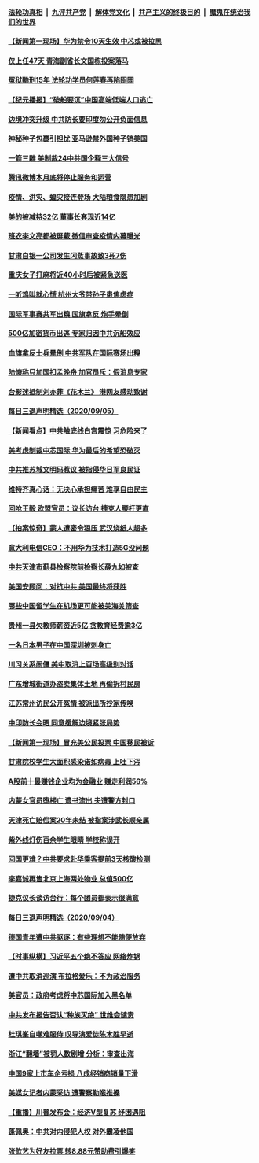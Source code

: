 ####  [法轮功真相](../../../../basic/blob/master/README.md?t=09070202) &nbsp;|&nbsp; [九评共产党](../../../../9ping.md/blob/master/README.md?t=09070202) &nbsp;|&nbsp; [解体党文化](../../../../jtdwh.md/blob/master/README.md?t=09070202)  &nbsp;|&nbsp; [共产主义的终极目的](../../../../gczydzjmd.md/blob/master/README.md?t=09070202) &nbsp;|&nbsp; [魔鬼在统治我们的世界](../../../../mgztzwmdsj.md/blob/master/README.md?t=09070202) 

#### [【新闻第一现场】华为禁令10天生效 中芯或被拉黑](../pages/nsc413/n12384260.md?t=09070202) 

#### [仅上任47天 青海副省长文国栋投案落马](../pages/nsc413/n12384459.md?t=09070202) 

#### [冤狱酷刑15年 法轮功学员何莲春再陷囹圄](../pages/nsc413/n12384115.md?t=09070202) 

#### [【纪元播报】“破船要沉”中国高端低端人口逃亡](../pages/nsc413/n12384381.md?t=09070202) 

#### [边境冲突升级 中共防长要印度勿公开负面信息](../pages/nsc413/n12384458.md?t=09070202) 

#### [神秘种子包裹引担忧 亚马逊禁外国种子销美国](../pages/nsc413/n12384518.md?t=09070202) 

#### [一箭三雕 美制裁24中共国企释三大信号](../pages/nsc413/n12373763.md?t=09070202) 

#### [腾讯微博本月底将停止服务和运营](../pages/nsc413/n12384093.md?t=09070202) 

#### [疫情、洪灾、蝗灾接连登场 大陆粮食隐患加剧](../pages/nsc413/n12384150.md?t=09070202) 

#### [美的被减持32亿 董事长套现近14亿](../pages/nsc413/n12383756.md?t=09070202) 


#### [班农李文亮都被屏蔽 微信审查疫情内幕曝光](../pages/nsc413/n12376410.md?t=09070202) 

#### [甘肃白银一公司发生闪蒸事故致3死7伤](../pages/nsc413/n12383928.md?t=09070202) 

#### [重庆女子打麻将近40小时后被紧急送医](../pages/nsc413/n12384012.md?t=09070202) 

#### [一听鸡叫就心慌 杭州大爷带孙子患焦虑症](../pages/nsc413/n12383970.md?t=09070202) 

#### [国际军事赛共军出糗 国旗拿反 炮手晕倒](../pages/nsc413/n12383893.md?t=09070202) 

#### [500亿加密货币出逃 专家归因中共沉船效应](../pages/nsc413/n12383819.md?t=09070202) 

#### [血旗拿反士兵晕倒 中共军队在国际赛场出糗](../pages/nsc413/n12383740.md?t=09070202) 

#### [陆慷称只加国扣孟晚舟 加官员斥：假消息专家](../pages/nsc413/n12383401.md?t=09070202) 

#### [台影迷抵制刘亦菲《花木兰》 港网友感动致谢](../pages/nsc413/n12383230.md?t=09070202) 

#### [每日三退声明精选（2020/09/05）](../pages/nsc413/n12383584.md?t=09070202) 

#### [【新闻看点】中共触底线白宫震惊 习危险来了](../pages/nsc413/n12383239.md?t=09070202) 

#### [美考虑制裁中芯国际 华为最后的希望恐破灭](../pages/nsc413/n12383368.md?t=09070202) 

#### [中共推苏城文明码惹议 被指侵华日军良民证](../pages/nsc413/n12383236.md?t=09070202) 

#### [维特齐真心话：无决心承担痛苦 难享自由民主](../pages/nsc413/n12383186.md?t=09070202) 

#### [回呛王毅 欧盟官员：议长访台 捷克人腰杆更直](../pages/nsc413/n12383142.md?t=09070202) 

#### [【拍案惊奇】蒙人遭密令狠压 武汉烧纸人超多](../pages/nsc413/n12383150.md?t=09070202) 

#### [意大利电信CEO：不用华为技术打造5G没问题](../pages/nsc413/n12383117.md?t=09070202) 

#### [中共天津市蓟县检察院前检察长薛九如被查](../pages/nsc413/n12382942.md?t=09070202) 

#### [美国安顾问：对抗中共 美国最终将获胜](../pages/nsc413/n12383012.md?t=09070202) 

#### [哪些中国留学生在机场更可能被美海关筛查](../pages/nsc413/n12382833.md?t=09070202) 

#### [贵州一县欠教师薪资近5亿 贪教育经费逾3亿](../pages/nsc413/n12382972.md?t=09070202) 

#### [一名日本男子在中国深圳被刺身亡](../pages/nsc413/n12382922.md?t=09070202) 

#### [川习关系闹僵 美中取消上百场高级别对话](../pages/nsc413/n12381137.md?t=09070202) 

#### [广东增城街道办盗卖集体土地 再偷拆村民房](../pages/nsc413/n12382832.md?t=09070202) 

#### [江苏常州访民公开冤情 被派出所抄家传唤](../pages/nsc413/n12382817.md?t=09070202) 

#### [中印防长会晤 同意缓解边境紧张局势](../pages/nsc413/n12382706.md?t=09070202) 

#### [【新闻第一现场】冒充美公民投票 中国移民被诉](../pages/nsc413/n12382711.md?t=09070202) 

#### [甘肃院校学生大面积感染诺如病毒 上吐下泻](../pages/nsc413/n12382685.md?t=09070202) 

#### [A股前十最赚钱企业均为金融业 赚走利润56%](../pages/nsc413/n12382254.md?t=09070202) 

#### [内蒙女官员堕楼亡 遗书流出 夫遭警方封口](../pages/nsc413/n12382568.md?t=09070202) 

#### [天津死亡赔偿案20年未结 被指案涉武长顺亲属](../pages/nsc413/n12382449.md?t=09070202) 

#### [紫外线灯伤百余学生眼睛 学校称误开](../pages/nsc413/n12382500.md?t=09070202) 

#### [回国更难？中共要求赴华乘客提前3天核酸检测](../pages/nsc413/n12382356.md?t=09070202) 

#### [李嘉诚再售北京上海两处物业 总值500亿](../pages/nsc413/n12381914.md?t=09070202) 

#### [捷克议长谈访台行：每个团员都表示很满意](../pages/nsc413/n12382255.md?t=09070202) 


#### [每日三退声明精选（2020/09/04）](../pages/nsc413/n12382224.md?t=09070202) 

#### [德国青年遭中共驱逐：有些理想不能随便放弃](../pages/nsc413/n12382054.md?t=09070202) 

#### [【时事纵横】习近平五个绝不答应 网络炸锅](../pages/nsc413/n12381285.md?t=09070202) 

#### [遭中共取消巡演 布拉格爱乐：不为政治服务](../pages/nsc413/n12381922.md?t=09070202) 

#### [美官员：政府考虑将中芯国际加入黑名单](../pages/nsc413/n12381796.md?t=09070202) 

#### [中共发布报告否认“种族灭绝” 世维会谴责](../pages/nsc413/n12381742.md?t=09070202) 

#### [杜琪峯自嘲难服侍 叹导演爱徒陈木胜早逝](../pages/nsc413/n12381728.md?t=09070202) 

#### [浙江“翻墙”被罚人数剧增 分析：审查出海](../pages/nsc413/n12381691.md?t=09070202) 

#### [中国9家上市车企亏损 八成经销商销量下滑](../pages/nsc413/n12381495.md?t=09070202) 

#### [美媒女记者内蒙采访 遭警察勒喉推搡](../pages/nsc413/n12381567.md?t=09070202) 

#### [【重播】川普发布会：经济V型复苏 纾困遇阻](../pages/nsc413/n12381260.md?t=09070202) 

#### [蓬佩奥：中共对内侵犯人权 对外霸凌他国](../pages/nsc413/n12381314.md?t=09070202) 

#### [张歆艺为好友拉票 转8.88元赞助费引爆笑](../pages/nsc413/n12381421.md?t=09070202) 

